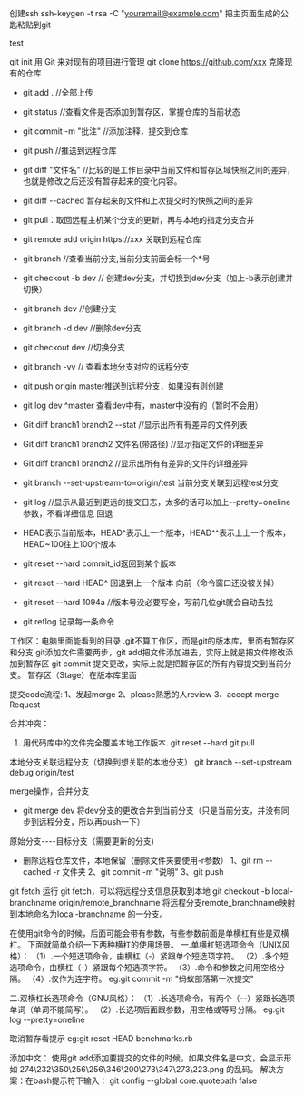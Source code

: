 创建ssh
ssh-keygen -t rsa -C "youremail@example.com"
把主页面生成的公匙粘贴到git


test

git init 用 Git 来对现有的项目进行管理
git clone https://github.com/xxx  克隆现有的仓库

- git add .   //全部上传
- git status  //查看文件是否添加到暂存区，掌握仓库的当前状态
- git commit -m "批注"  //添加注释，提交到仓库
- git push    //推送到远程仓库
- git diff "文件名" //比较的是工作目录中当前文件和暂存区域快照之间的差异，也就是修改之后还没有暂存起来的变化内容。
- git diff --cached  暂存起来的文件和上次提交时的快照之间的差异
- git pull：取回远程主机某个分支的更新，再与本地的指定分支合并

- git remote add origin https://xxx    关联到远程仓库

- git branch  //查看当前分支,当前分支前面会标一个*号
- git checkout -b dev // 创建dev分支，并切换到dev分支（加上-b表示创建并切换）

- git branch dev //创建分支
- git branch -d dev //删除dev分支
- git checkout dev //切换分支

- git branch -vv  // 查看本地分支对应的远程分支

- git push origin master推送到远程分支，如果没有则创建
- git log dev ^master 查看dev中有，master中没有的（暂时不会用）
- Git diff branch1 branch2 --stat   //显示出所有有差异的文件列表
- Git diff branch1 branch2 文件名(带路径)   //显示指定文件的详细差异
- Git diff branch1 branch2  //显示出所有有差异的文件的详细差异

- git branch --set-upstream-to=origin/test 当前分支关联到远程test分支


- git log //显示从最近到更远的提交日志，太多的话可以加上--pretty=oneline参数，不看详细信息
回退
- HEAD表示当前版本，HEAD^表示上一个版本，HEAD^^表示上上一个版本，HEAD~100往上100个版本
- git reset --hard commit_id返回到某个版本
- git reset --hard HEAD^ 回退到上一个版本 
向前（命令窗口还没被关掉）
- git reset --hard 1094a //版本号没必要写全，写前几位git就会自动去找
- git reflog 记录每一条命令

工作区：电脑里面能看到的目录
.git不算工作区，而是git的版本库，里面有暂存区和分支
git添加文件需要两步，git add把文件添加进去，实际上就是把文件修改添加到暂存区
git commit  提交更改，实际上就是把暂存区的所有内容提交到当前分支。
暂存区（Stage）在版本库里面

提交code流程:
	1、发起merge
	2、please熟悉的人review
	3、accept merge Request
	
合并冲突：
1. 用代码库中的文件完全覆盖本地工作版本. 
git reset --hard
git pull

本地分支关联远程分支（切换到想关联的本地分支）
git branch --set-upstream debug origin/test

merge操作，合并分支
- git merge dev 将dev分支的更改合并到当前分支（只是当前分支，并没有同步到远程分支，所以再push一下）

原始分支----目标分支（需要更新的分支)

- 删除远程仓库文件，本地保留（删除文件夹要使用-r参数）
1、git rm --cached -r 文件夹
2、git commit -m "说明"
3、git push


git fetch   运行 git fetch，可以将远程分支信息获取到本地
git checkout -b local-branchname origin/remote_branchname   将远程分支remote_branchname映射到本地命名为local-branchname 的一分支。 

在使用git命令的时候，后面可能会带有参数，有些参数前面是单横杠有些是双横杠。
下面就简单介绍一下两种横杠的使用场景。
一.单横杠短选项命令（UNIX风格）：
（1）.一个短选项命令，由横杠（-）紧跟单个短选项字符。
（2）.多个短选项命令，由横杠（-）紧跟每个短选项字符。
（3）.命令和参数之间用空格分隔。
（4）.仅作为连字符。
 eg:git commit -m "蚂蚁部落第一次提交"

二.双横杠长选项命令（GNU风格）：
（1）.长选项命令，有两个（--）紧跟长选项单词（单词不能简写）。
（2）.长选项后面跟参数，用空格或等号分隔。
eg:git log --pretty=oneline

取消暂存看提示
eg:git reset HEAD benchmarks.rb

添加中文：
使用git add添加要提交的文件的时候，如果文件名是中文，会显示形如 274\232\350\256\256\346\200\273\347\273\223.png 的乱码。 
解决方案：在bash提示符下输入： git config --global core.quotepath false

